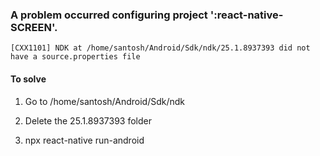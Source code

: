 ### A problem occurred configuring project ':react-native-SCREEN'.

    [CXX1101] NDK at /home/santosh/Android/Sdk/ndk/25.1.8937393 did not have a source.properties file

#### To solve

1) Go to /home/santosh/Android/Sdk/ndk

2) Delete the 25.1.8937393 folder

3) npx react-native run-android